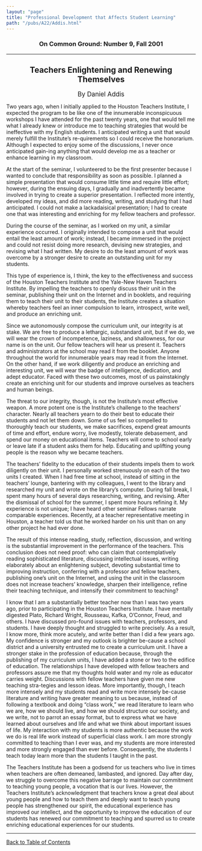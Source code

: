 ```yaml
---
layout: "page"
title: "Professional Development that Affects Student Learning"
path: "/pubs/A22/Addis.html"
---
```

<main>
<h3 align="CENTER">On Common Ground: Number 9, Fall 2001</h3>
<hr/>
<h2 align="CENTER">Teachers Enlightening and Renewing Themselves</h2>
<p align="CENTER"><big> By Daniel Addis</big></p>
<p>Two years ago, when I initially applied to the Houston Teachers Institute, I expected the program to be like one of the innumerable inconspicuous workshops I have attended for the past twenty years, one that would tell me what I already knew or introduce me to teaching strategies that would be ineffective with my English students. I anticipated writing a unit that would merely fulfill the Institute’s re-quirements so I could receive the honorarium. Although I expected to enjoy some of the discussions, I never once anticipated gain-ing anything that would develop me as a teacher or enhance learning in my classroom.</p>
<p>At the start of the seminar, I volunteered to be the first presenter because I wanted to conclude that responsibility as soon as possible. I planned a simple presentation that would consume little time and require little effort; however, during the ensuing days, 
I gradually and inadvertently became involved in trying to create a superior presentation. I reflected more intently, developed my ideas, and did more reading, writing, and studying that I had anticipated. I could not make a lackadaisical presentation; I had to create one that was interesting and enriching for my fellow teachers and professor.
</p>
<p>During the course of the seminar, as I worked on my unit, a similar experience occurred. I originally intended to compose a unit that would entail the least amount of work; instead, I became immersed in the project and could not resist doing more research, devising new strategies, and revising what I had written. My desire to do the least amount of work was overcome by a stronger desire to create an outstanding unit for my students. </p>
<p>This type of experience is, I think, the key to the effectiveness and success of the Houston Teachers Institute and the Yale-New Haven Teachers Institute. By impelling the teachers to openly discuss their unit in the seminar, publishing their unit on the Internet and in booklets, and requiring them to teach their unit to their students, the Institute creates a situation whereby teachers feel an inner compulsion to learn, introspect, write well, and produce an enriching unit. </p>
<p>Since we autonomously compose the curriculum unit, our integrity is at stake. We are free to produce a lethargic, substandard unit, but if we do, we will wear the crown of incompetence, laziness, and shallowness, for our name is on the unit. Our fellow teachers will hear us present it. Teachers and administrators at the school may read it from the booklet. Anyone throughout the world for innumerable years may read it from the Internet. On the other hand, if we work diligently and produce an enriching and interesting unit, we will wear the badge of intelligence, dedication, and adept educator. Faced with these two outcomes, most of us painstakingly create an enriching unit for our students and improve ourselves as teachers and human beings. </p>
<p>The threat to our integrity, though, is not the Institute’s most effective weapon. A more potent one is the Institute’s challenge to the teachers’ character. Nearly all teachers yearn to do their best to educate their students and not let them down. Some of us feel so compelled to thoroughly teach our students, we make sacrifices, expend great amounts of time and effort, endure worry, live modestly, tolerate debasement, and spend our money on educational items. Teachers will come to school early or leave late if a student asks them for help. Educating and uplifting young people is the reason why we became teachers. </p>
<p>The teachers’ fidelity to the education of their students impels them to work diligently on their unit. I personally worked strenuously on each of the two units I created. When I had free time at school, instead of sitting in the teachers’ lounge, bantering with my colleagues, I went to the library and researched my unit and wrote on the library’s computer. During fall break, I spent many hours of several days researching, writing, and revising. After the dismissal of school for the summer, I spent more hours refining it. My experience is not unique; I have heard other 
seminar Fellows narrate comparable experiences. Recently, at a teacher representative meeting in Houston, a teacher told us that he worked harder on his unit than on any other project he had ever done. 
</p>
<p>The result of this intense reading, study, reflection, discussion, and writing is the substantial improvement in the performance of the teachers. This conclusion does not need proof: who can claim that contemplatively reading sophisticated literature, discussing intellectual issues, writing elaborately about an enlightening subject, devoting substantial time to improving instruction, conferring with a professor and fellow teachers, publishing one’s unit on the Internet, and using the unit in the classroom does not increase teachers’ knowledge, sharpen their intelligence, refine their teaching technique, and intensify their commitment to teaching? </p>
<p>I know that I am a substantially better teacher now than I was two years ago, prior to participating in the Houston Teachers Institute. I have mentally digested Plato, Richard Wright, Rousseau, Kafka, O’Connor, Freud, and others. I have discussed pro-found issues with teachers, professors, and students. I have deeply thought and struggled to write precisely. As a result, I know more, think more acutely, and write better than I did a few years ago. My confidence is stronger and my outlook is brighter be-cause a school district and a university entrusted me to create a curriculum unit. I have a stronger stake in the profession of education because, through the publishing of my curriculum units, I have added a stone or two to the edifice of education. The relationships I have developed with fellow teachers and professors assure me that my thoughts hold water and my role as educator carries weight. Discussions with fellow teachers have given me new teaching stra-tegies and lesson ideas. More importantly, though, I teach more intensely and my students read and write more intensely be-cause literature and writing have greater meaning to us because, instead of following a textbook and doing “class work,” we read literature to learn who we are, how we should live, and how we should structure our society, and we write, not to parrot an essay format, but to express what we have learned about ourselves and life and what we think about important issues of life. My interaction with my students is more authentic because the work we do is real life work instead of superficial class work. I am more strongly committed to teaching than I ever was, and my students are more interested and more strongly engaged than ever before. Consequently, the students I teach today learn more than the students I taught in the past.</p>
<p>The Teachers Institute has been a godsend for us teachers who live in times when teachers are often demeaned, lambasted, and ignored. Day after day, we struggle to overcome this negative barrage to maintain our commitment to teaching young people, a vocation that is our lives. However, the Teachers Institute’s acknowledgment that teachers know a great deal about young people and how to teach them and deeply want to teach young people has strengthened our spirit, the educational experience has improved our intellect, and the opportunity to improve the education of our students has renewed our commitment to teaching and spurred us to create enriching educational experiences for our students.</p>
<hr/>
<p><a href=".\">Back to Table of Contents</a></p>
</main>